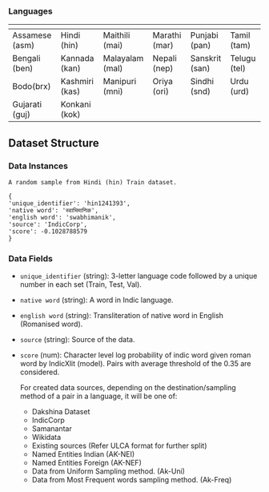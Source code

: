 ### Languages

| <!-- -->  	 | <!-- --> 	  | <!-- --> 	   | <!-- -->	     | <!-- -->       | <!-- -->      |
| -------------- | -------------- | -------------- | --------------- | -------------- | ------------- |
| Assamese (asm) | Hindi (hin) 	  | Maithili (mai) | Marathi (mar)   | Punjabi (pan)  | Tamil (tam)   |
| Bengali (ben)  | Kannada (kan)  | Malayalam (mal)| Nepali (nep)    | Sanskrit (san) | Telugu (tel)  | 
| Bodo(brx)      | Kashmiri (kas) | Manipuri (mni) | Oriya (ori)     | Sindhi (snd)   | Urdu (urd)    |
| Gujarati (guj) | Konkani (kok)  | 


## Dataset Structure


### Data Instances

```
A random sample from Hindi (hin) Train dataset.

{
'unique_identifier': 'hin1241393', 
'native word': 'स्वाभिमानिक', 
'english word': 'swabhimanik', 
'source': 'IndicCorp', 
'score': -0.1028788579
}

```

### Data Fields

- `unique_identifier` (string): 3-letter language code followed by a unique number in each set (Train, Test, Val).
- `native word` (string): A word in Indic language.
- `english word` (string): Transliteration of native word in English (Romanised word).
- `source` (string): Source of the data.
- `score` (num): Character level log probability of indic word given roman word by IndicXlit (model). Pairs with average threshold of the 0.35 are considered.

  For created data sources, depending on the destination/sampling method of a pair in a language, it will be one of:
  - Dakshina Dataset
  - IndicCorp 
  - Samanantar
  - Wikidata
  - Existing sources (Refer ULCA format for further split)
  - Named Entities Indian (AK-NEI)
  - Named Entities Foreign (AK-NEF)
  - Data from Uniform Sampling method. (Ak-Uni)
  - Data from Most Frequent words sampling method. (Ak-Freq)
  
  
